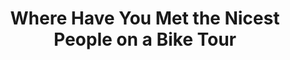 ---
layout: community
category: community
title: "Where Have You Met the Nicest People on a Bike Tour"
description: "In your experience touring though out the world, where have you met the nicest people?  For my current tour around Europe since one year, I would say Poland and Turkey (even it is not totally in Europe..)"
isTopLevel: false
isSingleLevel: false
isArticle: false
datePublished: 2022-07-14 08:58:00 +0300
dateModified: 2022-07-14 08:58:00 +0300
published: false
---